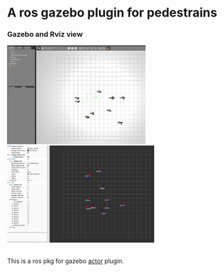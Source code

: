 # A ros gazebo plugin for pedestrains

### Gazebo and Rviz view
<img src="./gazebo_view.png" alt="Drawing" style="width: 320px;"/>
<img src="./rviz_view.png" alt="Drawing" style="width: 340px;"/>

<br>
<br/>

This is a ros pkg for gazebo [actor](http://gazebosim.org/tutorials?tut=actor&cat=build_robot) plugin.
